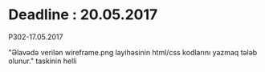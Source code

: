 # Deadline : 20.05.2017
P302-17.05.2017

"Əlavədə verilən wireframe.png layihəsinin html/css kodlarını yazmaq tələb olunur." taskinin helli
